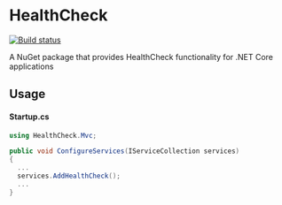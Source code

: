 # HealthCheck

[![Build status](https://sevenzerothree.visualstudio.com/Health%20Check/_apis/build/status/HealthCheck.Main)](https://sevenzerothree.visualstudio.com/Health%20Check/_build/latest?definitionId=8)

A NuGet package that provides HealthCheck functionality for .NET Core applications

## Usage

#### Startup.cs
```c#
using HealthCheck.Mvc;

public void ConfigureServices(IServiceCollection services)
{
  ...
  services.AddHealthCheck();
  ...
}
```
